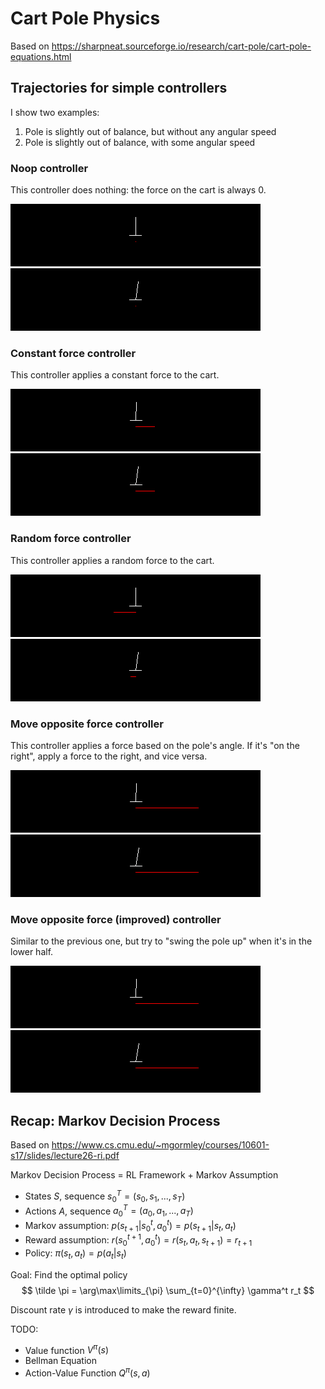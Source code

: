 # Cart Pole Physics

Based on https://sharpneat.sourceforge.io/research/cart-pole/cart-pole-equations.html

## Trajectories for simple controllers
I show two examples:

1. Pole is slightly out of balance, but without any angular speed
2. Pole is slightly out of balance, with some angular speed

### Noop controller
This controller does nothing: the force on the cart is always 0.

<img src="move_nothing.gif">
<img src="move_nothing2.gif">

### Constant force controller
This controller applies a constant force to the cart.

<img src="move_constant.gif">
<img src="move_constant2.gif">

### Random force controller
This controller applies a random force to the cart.

<img src="move_random.gif">
<img src="move_random2.gif">

### Move opposite force controller
This controller applies a force based on the pole's angle. If it's "on the
right", apply a force to the right, and vice versa.

<img src="move_opposite.gif">
<img src="move_opposite2.gif">

### Move opposite force (improved) controller
Similar to the previous one, but try to "swing the pole up" when it's in the
lower half.

<img src="move_opposite_upswing.gif">
<img src="move_opposite_upswing2.gif">

## Recap: Markov Decision Process

Based on https://www.cs.cmu.edu/~mgormley/courses/10601-s17/slides/lecture26-ri.pdf

Markov Decision Process = RL Framework + Markov Assumption

* States $S$, sequence $s_0^T = (s_0, s_1, ..., s_T)$
* Actions $A$, sequence $a_0^T = (a_0, a_1, ..., a_T)$
* Markov assumption: $p(s_{t+1}|s_0^t, a_0^t) = p(s_{t+1}|s_t,a_t)$
* Reward assumption: $r(s_0^{t+1}, a_0^t) = r(s_t, a_t, s_{t+1}) = r_{t+1}$
* Policy: $\pi(s_t,a_t) = p(a_t|s_t)$

Goal: Find the optimal policy
$$
\tilde \pi = \arg\max\limits_{\pi} \sum_{t=0}^{\infty} \gamma^t r_t
$$

Discount rate $\gamma$ is introduced to make the reward finite.

TODO:
* Value function $V^\pi(s)$
* Bellman Equation
* Action-Value Function $Q^\pi(s,a)$

